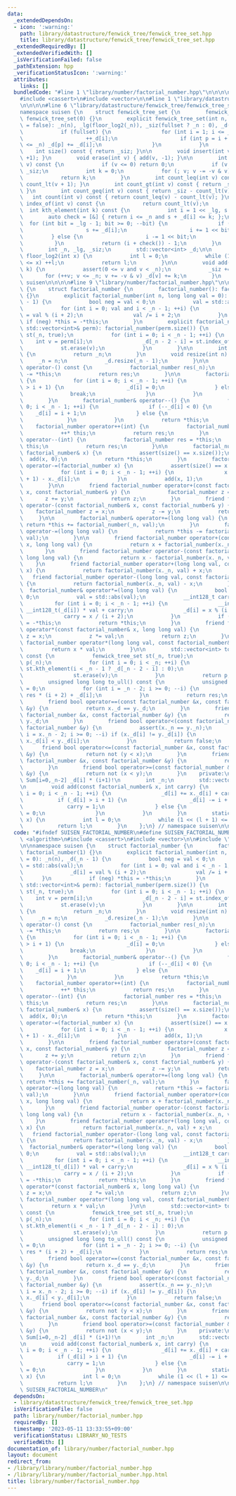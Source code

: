 ```yaml
---
data:
  _extendedDependsOn:
  - icon: ':warning:'
    path: library/datastructure/fenwick_tree/fenwick_tree_set.hpp
    title: library/datastructure/fenwick_tree/fenwick_tree_set.hpp
  _extendedRequiredBy: []
  _extendedVerifiedWith: []
  _isVerificationFailed: false
  _pathExtension: hpp
  _verificationStatusIcon: ':warning:'
  attributes:
    links: []
  bundledCode: "#line 1 \"library/number/factorial_number.hpp\"\n\n\n\n#include <algorithm>\n\
    #include <cassert>\n#include <vector>\n\n#line 1 \"library/datastructure/fenwick_tree/fenwick_tree_set.hpp\"\
    \n\n\n\n#line 6 \"library/datastructure/fenwick_tree/fenwick_tree_set.hpp\"\n\n\
    namespace suisen {\n    struct fenwick_tree_set {\n        fenwick_tree_set():\
    \ fenwick_tree_set(0) {}\n        explicit fenwick_tree_set(int n, bool fullset\
    \ = false): _n(n), _lg(floor_log2(_n)), _siz(fullset ? _n : 0), _d(_n + 1) {\n\
    \            if (fullset) {\n                for (int i = 1; i <= _n; ++i) {\n\
    \                    ++_d[i];\n                    if (int p = i + (-i & i); p\
    \ <= _n) _d[p] += _d[i];\n                }\n            }\n        }\n\n    \
    \    int size() const { return _siz; }\n\n        void insert(int v) { add(v,\
    \ +1); }\n        void erase(int v) { add(v, -1); }\n\n        int count_lt(int\
    \ v) const {\n            if (v <= 0) return 0;\n            if (v >= _n) return\
    \ _siz;\n            int k = 0;\n            for (; v; v -= -v & v) k += _d[v];\n\
    \            return k;\n        }\n        int count_leq(int v) const { return\
    \ count_lt(v + 1); }\n        int count_gt(int v) const { return _siz - count_leq(v);\
    \ }\n        int count_geq(int v) const { return _siz - count_lt(v); }\n     \
    \   int count(int v) const { return count_leq(v) - count_lt(v); }\n\n        int\
    \ index_of(int v) const {\n            return count_lt(v);\n        }\n      \
    \  int kth_element(int k) const {\n            int i = 1 << _lg, s = 0;\n    \
    \        auto check = [&] { return i <= _n and s + _d[i] <= k; };\n          \
    \  for (int bit = _lg - 1; bit >= 0; --bit) {\n                if (check()) {\n\
    \                    s += _d[i];\n                    i += 1 << bit;\n       \
    \         } else {\n                    i -= 1 << bit;\n                }\n  \
    \          }\n            return (i + check()) - 1;\n        }\n    private:\n\
    \        int _n, _lg, _siz;\n        std::vector<int> _d;\n\n        static int\
    \ floor_log2(int x) {\n            int l = 0;\n            while (1 << (l + 1)\
    \ <= x) ++l;\n            return l;\n        }\n\n        void add(int v, int\
    \ k) {\n            assert(0 <= v and v < _n);\n            _siz += k;\n     \
    \       for (++v; v <= _n; v += -v & v) _d[v] += k;\n        }\n    };\n} // namespace\
    \ suisen\n\n\n\n#line 9 \"library/number/factorial_number.hpp\"\n\nnamespace suisen\
    \ {\n    struct factorial_number {\n        factorial_number(): factorial_number(1)\
    \ {}\n        explicit factorial_number(int n, long long val = 0): _n(n), _d(_n\
    \ - 1) {\n            bool neg = val < 0;\n            val = std::abs(val);\n\
    \            for (int i = 0; val and i < _n - 1; ++i) {\n                _d[i]\
    \ = val % (i + 2);\n                val /= i + 2;\n            }\n           \
    \ if (neg) *this = -*this;\n        }\n        explicit factorial_number(const\
    \ std::vector<int>& perm): factorial_number(perm.size()) {\n            fenwick_tree_set\
    \ st(_n, true);\n            for (int i = 0; i < _n - 1; ++i) {\n            \
    \    int v = perm[i];\n                _d[_n - 2 - i] = st.index_of(v);\n    \
    \            st.erase(v);\n            }\n        }\n\n        int size() const\
    \ {\n            return _n;\n        }\n        void resize(int n) {\n       \
    \     _n = n;\n            _d.resize(_n - 1);\n        }\n\n        factorial_number\
    \ operator-() const {\n            factorial_number res(_n);\n            res\
    \ -= *this;\n            return res;\n        }\n\n        factorial_number& operator++()\
    \ {\n            for (int i = 0; i < _n - 1; ++i) {\n                if (++_d[i]\
    \ > i + 1) {\n                    _d[i] = 0;\n                } else {\n     \
    \               break;\n                }\n            }\n            return *this;\n\
    \        }\n        factorial_number& operator--() {\n            for (int i =\
    \ 0; i < _n - 1; ++i) {\n                if (--_d[i] < 0) {\n                \
    \    _d[i] = i + 1;\n                } else {\n                    break;\n  \
    \              }\n            }\n            return *this;\n        }\n\n    \
    \    factorial_number operator++(int) {\n            factorial_number res = *this;\n\
    \            ++* this;\n            return res;\n        }\n        factorial_number\
    \ operator--(int) {\n            factorial_number res = *this;\n            --*\
    \ this;\n            return res;\n        }\n\n        factorial_number& operator+=(const\
    \ factorial_number& x) {\n            assert(size() == x.size());\n          \
    \  add(x, 0);\n            return *this;\n        }\n        factorial_number&\
    \ operator-=(factorial_number x) {\n            assert(size() == x.size());\n\
    \            for (int i = 0; i < _n - 1; ++i) {\n                x._d[i] = (i\
    \ + 1) - x._d[i];\n            }\n            add(x, 1);\n            return *this;\n\
    \        }\n\n        friend factorial_number operator+(const factorial_number&\
    \ x, const factorial_number& y) {\n            factorial_number z = x;\n     \
    \       z += y;\n            return z;\n        }\n        friend factorial_number\
    \ operator-(const factorial_number& x, const factorial_number& y) {\n        \
    \    factorial_number z = x;\n            z -= y;\n            return z;\n   \
    \     }\n\n        factorial_number& operator+=(long long val) {\n           \
    \ return *this += factorial_number(_n, val);\n        }\n        factorial_number&\
    \ operator-=(long long val) {\n            return *this -= factorial_number(_n,\
    \ val);\n        }\n\n        friend factorial_number operator+(const factorial_number&\
    \ x, long long val) {\n            return x + factorial_number(x._n, val);\n \
    \       }\n        friend factorial_number operator-(const factorial_number& x,\
    \ long long val) {\n            return x - factorial_number(x._n, val);\n    \
    \    }\n        friend factorial_number operator+(long long val, const factorial_number&\
    \ x) {\n            return factorial_number(x._n, val) + x;\n        }\n     \
    \   friend factorial_number operator-(long long val, const factorial_number& x)\
    \ {\n            return factorial_number(x._n, val) - x;\n        }\n\n      \
    \  factorial_number& operator*=(long long val) {\n            bool neg = val <\
    \ 0;\n            val = std::abs(val);\n            __int128_t carry = 0;\n  \
    \          for (int i = 0; i < _n - 1; ++i) {\n                __int128_t x =\
    \ __int128_t(_d[i]) * val + carry;\n                _d[i] = x % (i + 2);\n   \
    \             carry = x / (i + 2);\n            }\n            if (neg) *this\
    \ = -*this;\n            return *this;\n        }\n        friend factorial_number\
    \ operator*(const factorial_number& x, long long val) {\n            factorial_number\
    \ z = x;\n            z *= val;\n            return z;\n        }\n        friend\
    \ factorial_number operator*(long long val, const factorial_number& x) {\n   \
    \         return x * val;\n        }\n\n        std::vector<int> to_permutation()\
    \ const {\n            fenwick_tree_set st(_n, true);\n            std::vector<int>\
    \ p(_n);\n            for (int i = 0; i < _n; ++i) {\n                int v =\
    \ st.kth_element(i < _n - 1 ? _d[_n - 2 - i] : 0);\n                p[i] = v;\n\
    \                st.erase(v);\n            }\n            return p;\n        }\n\
    \        unsigned long long to_ull() const {\n            unsigned long long res\
    \ = 0;\n            for (int i = _n - 2; i >= 0; --i) {\n                res =\
    \ res * (i + 2) + _d[i];\n            }\n            return res;\n        }\n\n\
    \        friend bool operator==(const factorial_number &x, const factorial_number\
    \ &y) {\n            return x._d == y._d;\n        }\n        friend bool operator!=(const\
    \ factorial_number &x, const factorial_number &y) {\n            return x._d !=\
    \ y._d;\n        }\n        friend bool operator<(const factorial_number &x, const\
    \ factorial_number &y) {\n            assert(x._n == y._n);\n            for (int\
    \ i = x._n - 2; i >= 0; --i) if (x._d[i] != y._d[i]) {\n                return\
    \ x._d[i] < y._d[i];\n            }\n            return false;\n        }\n  \
    \      friend bool operator<=(const factorial_number &x, const factorial_number\
    \ &y) {\n            return not (y < x);\n        }\n        friend bool operator>(const\
    \ factorial_number &x, const factorial_number &y) {\n            return y < x;\n\
    \        }\n        friend bool operator>=(const factorial_number &x, const factorial_number\
    \ &y) {\n            return not (x < y);\n        }\n    private:\n        //\
    \ Sum[i=0,_n-2] _d[i] * (i+1)!\n        int _n;\n        std::vector<int> _d;\n\
    \n        void add(const factorial_number& x, int carry) {\n            for (int\
    \ i = 0; i < _n - 1; ++i) {\n                _d[i] += x._d[i] + carry;\n     \
    \           if (_d[i] > i + 1) {\n                    _d[i] -= i + 2;\n      \
    \              carry = 1;\n                } else {\n                    carry\
    \ = 0;\n                }\n            }\n        }\n        static int floor_log2(int\
    \ x) {\n            int l = 0;\n            while (1 << (l + 1) <= x) ++l;\n \
    \           return l;\n        }\n    };\n} // namespace suisen\n\n\n\n"
  code: "#ifndef SUISEN_FACTORIAL_NUMBER\n#define SUISEN_FACTORIAL_NUMBER\n\n#include\
    \ <algorithm>\n#include <cassert>\n#include <vector>\n\n#include \"library/datastructure/fenwick_tree/fenwick_tree_set.hpp\"\
    \n\nnamespace suisen {\n    struct factorial_number {\n        factorial_number():\
    \ factorial_number(1) {}\n        explicit factorial_number(int n, long long val\
    \ = 0): _n(n), _d(_n - 1) {\n            bool neg = val < 0;\n            val\
    \ = std::abs(val);\n            for (int i = 0; val and i < _n - 1; ++i) {\n \
    \               _d[i] = val % (i + 2);\n                val /= i + 2;\n      \
    \      }\n            if (neg) *this = -*this;\n        }\n        explicit factorial_number(const\
    \ std::vector<int>& perm): factorial_number(perm.size()) {\n            fenwick_tree_set\
    \ st(_n, true);\n            for (int i = 0; i < _n - 1; ++i) {\n            \
    \    int v = perm[i];\n                _d[_n - 2 - i] = st.index_of(v);\n    \
    \            st.erase(v);\n            }\n        }\n\n        int size() const\
    \ {\n            return _n;\n        }\n        void resize(int n) {\n       \
    \     _n = n;\n            _d.resize(_n - 1);\n        }\n\n        factorial_number\
    \ operator-() const {\n            factorial_number res(_n);\n            res\
    \ -= *this;\n            return res;\n        }\n\n        factorial_number& operator++()\
    \ {\n            for (int i = 0; i < _n - 1; ++i) {\n                if (++_d[i]\
    \ > i + 1) {\n                    _d[i] = 0;\n                } else {\n     \
    \               break;\n                }\n            }\n            return *this;\n\
    \        }\n        factorial_number& operator--() {\n            for (int i =\
    \ 0; i < _n - 1; ++i) {\n                if (--_d[i] < 0) {\n                \
    \    _d[i] = i + 1;\n                } else {\n                    break;\n  \
    \              }\n            }\n            return *this;\n        }\n\n    \
    \    factorial_number operator++(int) {\n            factorial_number res = *this;\n\
    \            ++* this;\n            return res;\n        }\n        factorial_number\
    \ operator--(int) {\n            factorial_number res = *this;\n            --*\
    \ this;\n            return res;\n        }\n\n        factorial_number& operator+=(const\
    \ factorial_number& x) {\n            assert(size() == x.size());\n          \
    \  add(x, 0);\n            return *this;\n        }\n        factorial_number&\
    \ operator-=(factorial_number x) {\n            assert(size() == x.size());\n\
    \            for (int i = 0; i < _n - 1; ++i) {\n                x._d[i] = (i\
    \ + 1) - x._d[i];\n            }\n            add(x, 1);\n            return *this;\n\
    \        }\n\n        friend factorial_number operator+(const factorial_number&\
    \ x, const factorial_number& y) {\n            factorial_number z = x;\n     \
    \       z += y;\n            return z;\n        }\n        friend factorial_number\
    \ operator-(const factorial_number& x, const factorial_number& y) {\n        \
    \    factorial_number z = x;\n            z -= y;\n            return z;\n   \
    \     }\n\n        factorial_number& operator+=(long long val) {\n           \
    \ return *this += factorial_number(_n, val);\n        }\n        factorial_number&\
    \ operator-=(long long val) {\n            return *this -= factorial_number(_n,\
    \ val);\n        }\n\n        friend factorial_number operator+(const factorial_number&\
    \ x, long long val) {\n            return x + factorial_number(x._n, val);\n \
    \       }\n        friend factorial_number operator-(const factorial_number& x,\
    \ long long val) {\n            return x - factorial_number(x._n, val);\n    \
    \    }\n        friend factorial_number operator+(long long val, const factorial_number&\
    \ x) {\n            return factorial_number(x._n, val) + x;\n        }\n     \
    \   friend factorial_number operator-(long long val, const factorial_number& x)\
    \ {\n            return factorial_number(x._n, val) - x;\n        }\n\n      \
    \  factorial_number& operator*=(long long val) {\n            bool neg = val <\
    \ 0;\n            val = std::abs(val);\n            __int128_t carry = 0;\n  \
    \          for (int i = 0; i < _n - 1; ++i) {\n                __int128_t x =\
    \ __int128_t(_d[i]) * val + carry;\n                _d[i] = x % (i + 2);\n   \
    \             carry = x / (i + 2);\n            }\n            if (neg) *this\
    \ = -*this;\n            return *this;\n        }\n        friend factorial_number\
    \ operator*(const factorial_number& x, long long val) {\n            factorial_number\
    \ z = x;\n            z *= val;\n            return z;\n        }\n        friend\
    \ factorial_number operator*(long long val, const factorial_number& x) {\n   \
    \         return x * val;\n        }\n\n        std::vector<int> to_permutation()\
    \ const {\n            fenwick_tree_set st(_n, true);\n            std::vector<int>\
    \ p(_n);\n            for (int i = 0; i < _n; ++i) {\n                int v =\
    \ st.kth_element(i < _n - 1 ? _d[_n - 2 - i] : 0);\n                p[i] = v;\n\
    \                st.erase(v);\n            }\n            return p;\n        }\n\
    \        unsigned long long to_ull() const {\n            unsigned long long res\
    \ = 0;\n            for (int i = _n - 2; i >= 0; --i) {\n                res =\
    \ res * (i + 2) + _d[i];\n            }\n            return res;\n        }\n\n\
    \        friend bool operator==(const factorial_number &x, const factorial_number\
    \ &y) {\n            return x._d == y._d;\n        }\n        friend bool operator!=(const\
    \ factorial_number &x, const factorial_number &y) {\n            return x._d !=\
    \ y._d;\n        }\n        friend bool operator<(const factorial_number &x, const\
    \ factorial_number &y) {\n            assert(x._n == y._n);\n            for (int\
    \ i = x._n - 2; i >= 0; --i) if (x._d[i] != y._d[i]) {\n                return\
    \ x._d[i] < y._d[i];\n            }\n            return false;\n        }\n  \
    \      friend bool operator<=(const factorial_number &x, const factorial_number\
    \ &y) {\n            return not (y < x);\n        }\n        friend bool operator>(const\
    \ factorial_number &x, const factorial_number &y) {\n            return y < x;\n\
    \        }\n        friend bool operator>=(const factorial_number &x, const factorial_number\
    \ &y) {\n            return not (x < y);\n        }\n    private:\n        //\
    \ Sum[i=0,_n-2] _d[i] * (i+1)!\n        int _n;\n        std::vector<int> _d;\n\
    \n        void add(const factorial_number& x, int carry) {\n            for (int\
    \ i = 0; i < _n - 1; ++i) {\n                _d[i] += x._d[i] + carry;\n     \
    \           if (_d[i] > i + 1) {\n                    _d[i] -= i + 2;\n      \
    \              carry = 1;\n                } else {\n                    carry\
    \ = 0;\n                }\n            }\n        }\n        static int floor_log2(int\
    \ x) {\n            int l = 0;\n            while (1 << (l + 1) <= x) ++l;\n \
    \           return l;\n        }\n    };\n} // namespace suisen\n\n\n#endif //\
    \ SUISEN_FACTORIAL_NUMBER\n"
  dependsOn:
  - library/datastructure/fenwick_tree/fenwick_tree_set.hpp
  isVerificationFile: false
  path: library/number/factorial_number.hpp
  requiredBy: []
  timestamp: '2023-05-11 13:33:55+09:00'
  verificationStatus: LIBRARY_NO_TESTS
  verifiedWith: []
documentation_of: library/number/factorial_number.hpp
layout: document
redirect_from:
- /library/library/number/factorial_number.hpp
- /library/library/number/factorial_number.hpp.html
title: library/number/factorial_number.hpp
---
```

